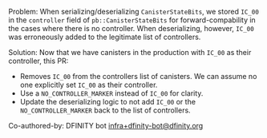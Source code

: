Problem:
When serializing/deserializing `CanisterStateBits`, we stored `IC_00` in the `controller` field of `pb::CanisterStateBits` for forward-compability in the cases where there is no controller. When deserializing, however, `IC_00` was erroneously added to the legitimate list of controllers.

Solution:
Now that we have canisters in the production with `IC_00` as their controller, this PR:

* Removes `IC_00` from the controllers list of canisters. We can assume no one explicitly set `IC_00` as their controller.
* Use a `NO_CONTROLLER_MARKER` instead of `IC_00` for clarity.
* Update the deserializing logic to not add `IC_00` or the `NO_CONTROLLER_MARKER` back to the list of controllers.

Co-authored-by: DFINITY bot <infra+dfinity-bot@dfinity.org>
